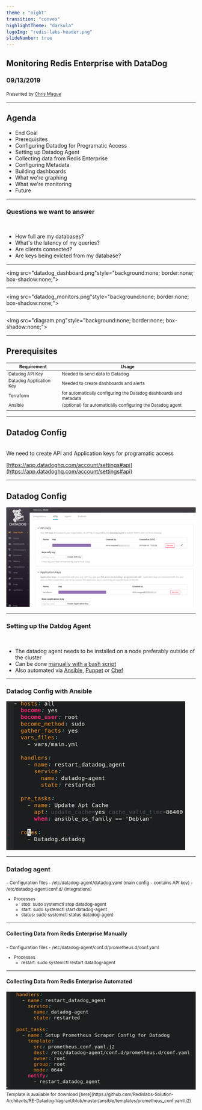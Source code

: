 ```yaml
---
theme : "night"
transition: "convex"
highlightTheme: "darkula"
logoImg: "redis-labs-header.png"
slideNumber: true
---
```


## Monitoring Redis Enterprise with DataDog

### 09/13/2019

<small>Presented by [Chris Mague](mailto:christian@redislabs.com)</small>

---

## Agenda
* End Goal
* Prerequisites
* Configuring Datadog for Programatic Access
* Setting up Datadog Agent
* Collecting data from Redis Enterprise
* Configuring Metadata
* Building dashboards
* What we're graphing
* What we're monitoring
* Future

---

### Questions we want to answer
<br>

- How full are my databases?
- What's the latency of my queries?
- Are clients connected?
- Are keys being evicted from my database?

---

<img src="datadog_dashboard.png"style="background:none; border:none; box-shadow:none;"> 

---

<img src="datadog_monitors.png"style="background:none; border:none; box-shadow:none;"> 

---

<img src="diagram.png"style="background:none; border:none; box-shadow:none;"> 

---

## Prerequisites
<small>

| Requirement  | Usage |
|---------------|-----------|
| Datadog API Key  | Needed to send data to Datadog |
| Datadog Application Key  | Needed to create dashboards and alerts |
| Terraform  | for automatically configuring the Datadog dashboards and metadata |
| Ansible  | (optional) for automatically configuring the Datadog agent |
| | |
</small>


---

## Datadog Config

<br>
We need to create API and Application keys for programatic access

[https://app.datadoghq.com/account/settings#api](https://app.datadoghq.com/account/settings#api)

---

## Datadog Config

<img src="datadog_key_setup.png" style="background:none; border:none; box-shadow:none;"> 

---

### Setting up the Datdog Agent
<br>

- The datadog agent needs to be installed on a node preferably outside of the cluster
- Can be done [manually with a bash script](https://app.datadoghq.com/account/settings#agent)
- Also automated via [Ansible](https://github.com/DataDog/ansible-datadog), [Puppet](https://github.com/DataDog/puppet-datadog-agent) or [Chef](https://github.com/DataDog/chef-datadog)

---

### Datadog Config with Ansible

<img src="ansible_agent_playbook.png" style="background:none; border:none; box-shadow:none;"> 

---

### Datadog agent

<small>
- Configuration files
    - /etc/datadog-agent/datadog.yaml (main config - contains API key)
    - /etc/datadog-agent/conf.d/ (integrations)

- Processes
    - stop: sudo systemctl stop datadog-agent
    - start: sudo systemctl start datadog-agent
    - status: sudo systemctl status datadog-agent
</small>

---

#### Collecting Data from Redis Enterprise Manually

<small>
- Configuration files
    - /etc/datadog-agent/conf.d/prometheus.d/conf.yaml

- Processes
    - restart: sudo systemctl restart datadog-agent
</small>

---

#### Collecting Data from Redis Enterprise Automated

<img src="ansible_prom_playbook.png" style="background:none; border:none; box-shadow:none;"> 

<small>
Template is available for download [here](https://github.com/Redislabs-Solution-Architects/RE-Datadog-Vagrant/blob/master/ansible/templates/prometheus_conf.yaml.j2)
</small>